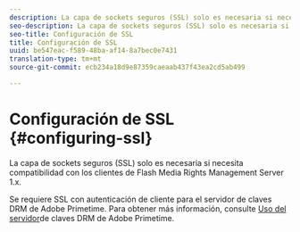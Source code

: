```yaml
---
description: La capa de sockets seguros (SSL) solo es necesaria si necesita compatibilidad con los clientes de Flash Media Rights Management Server 1.x.
seo-description: La capa de sockets seguros (SSL) solo es necesaria si necesita compatibilidad con los clientes de Flash Media Rights Management Server 1.x.
seo-title: Configuración de SSL
title: Configuración de SSL
uuid: be547eac-f589-48ba-af14-8a7bec0e7431
translation-type: tm+mt
source-git-commit: ecb234a18d9e87359caeaab437f43ea2cd5ab499

---
```



# Configuración de SSL {#configuring-ssl}

La capa de sockets seguros (SSL) solo es necesaria si necesita compatibilidad con los clientes de Flash Media Rights Management Server 1.x.

Se requiere SSL con autenticación de cliente para el servidor de claves DRM de Adobe Primetime. Para obtener más información, consulte [Uso del servidor](../../using-the-drm-key-server/requirements.md)de claves DRM de Adobe Primetime.

